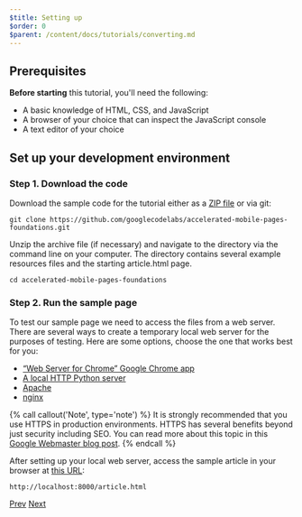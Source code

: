 ```yaml
---
$title: Setting up
$order: 0
$parent: /content/docs/tutorials/converting.md
---
```


## Prerequisites

**Before starting** this tutorial, you'll need the following:

- A basic knowledge of HTML, CSS, and JavaScript
- A browser of your choice that can inspect the JavaScript console
- A text editor of your choice

## Set up your development environment

### Step 1. Download the code

Download the sample code for the tutorial either as a [ZIP file](https://github.com/googlecodelabs/accelerated-mobile-pages-foundations/archive/master.zip) or via git:

```shell
git clone https://github.com/googlecodelabs/accelerated-mobile-pages-foundations.git
```

Unzip the archive file (if necessary) and navigate to the directory via the command line on your computer. The directory contains several example resources files and the starting article.html page.

```shell
cd accelerated-mobile-pages-foundations
```

### Step 2. Run the sample page

To test our sample page we need to access the files from a web server. There are several ways to create a temporary local web server for the purposes of testing.  Here are some options, choose the one that works best for you:

- [“Web Server for Chrome” Google Chrome app](https://chrome.google.com/webstore/detail/web-server-for-chrome/ofhbbkphhbklhfoeikjpcbhemlocgigb)
- [A local HTTP Python server](https://developer.mozilla.org/en-US/docs/Learn/Common_questions/set_up_a_local_testing_server#Running_a_simple_local_HTTP_server)
- [Apache](https://httpd.apache.org/docs/2.4/getting-started.html)
- [nginx](http://nginx.org/)

{% call callout('Note', type='note') %}
It is strongly recommended that you use HTTPS in production environments. HTTPS has several benefits beyond just security including SEO. You can read more about this topic in this [Google Webmaster blog post](https://webmasters.googleblog.com/2014/08/https-as-ranking-signal.html).
{% endcall %}

After setting up your local web server, access the sample article in your browser at [this URL](http://localhost:8000/article.html):

```text
http://localhost:8000/article.html
```

<div class="prev-next-buttons">
  <a class="button prev-button" href="/docs/tutorials/converting.html"><span class="arrow-prev">Prev</span></a>
  <a class="button next-button" href="/docs/tutorials/converting/building-page.html"><span class="arrow-next">Next</span></a>
</div>
